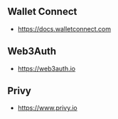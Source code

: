 

## Wallet Connect
- https://docs.walletconnect.com

## Web3Auth
- https://web3auth.io

## Privy
- https://www.privy.io
